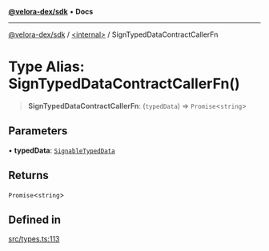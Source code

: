 [**@velora-dex/sdk**](../../README.md) • **Docs**

***

[@velora-dex/sdk](../../globals.md) / [\<internal\>](../README.md) / SignTypedDataContractCallerFn

# Type Alias: SignTypedDataContractCallerFn()

> **SignTypedDataContractCallerFn**: (`typedData`) => `Promise`\<`string`\>

## Parameters

• **typedData**: [`SignableTypedData`](../../type-aliases/SignableTypedData.md)

## Returns

`Promise`\<`string`\>

## Defined in

[src/types.ts:113](https://github.com/VeloraDEX/sdk/blob/master/src/types.ts#L113)

